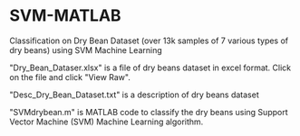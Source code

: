 # SVM-MATLAB
Classification on Dry Bean Dataset (over 13k samples of 7 various types of dry beans) using SVM Machine Learning

"Dry_Bean_Dataser.xlsx" is a file of dry beans dataset in excel format. Click on the file and click "View Raw".

"Desc_Dry_Bean_Dataset.txt" is a description of dry beans dataset

"SVMdrybean.m" is MATLAB code to classify the dry beans using Support Vector Machine (SVM) Machine Learning algorithm.
